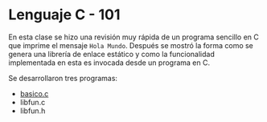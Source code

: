 # Lenguaje C - 101

En esta clase se hizo una revisión muy rápida de un programa sencillo en C que imprime el mensaje <code>Hola Mundo</code>. 
Después se mostró la forma como se genera una librería de enlace estático y como la funcionalidad implementada
en esta es invocada desde un programa en C.

Se desarrollaron tres programas: 

* [basico.c](https://github.com/diegoa7785/SistemasOperativos/blob/master/24_05_2019/basico.c)
* libfun.c 
* libfun.h 

